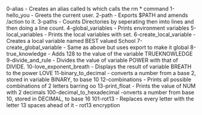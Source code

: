 0-alias - Creates an alias called ls which calls the rm * command
1-hello_you - Greets the current user.
2-path - Exports $PATH and amends /action to it.
3-paths - Counts Directories by seperating then imto lines and then doing a line count.
4-global_variables - Prints environment variables
5-local_variables - Prints the local variables with set.
6-create_local_variable - Creates a local variable named BEST valued School
7-create_global_variable - Same as above but uses export to make it global
8-true_knowledge - Adds 128 to the value of the variable TRUEKNOWLEDGE
9-divide_and_rule - Divides the value of variable POWER with that of DIVIDE.
10-love_exponent_breath - Displays the result of variable BREATH to the power LOVE
11-binary_to_decimal - converts a number from a base 2, stored in variable BINARY, to base 10
12-combinations - Prints all possible combinations of 2 letters barring oo
13-print_float - Prints the value of NUM with 2 decimals
100-decimal_to_hexadecimal -onverts a number from base 10, stored in DECIMAL, to base 16
101-rot13 - Replaces every letter with the letter 13 spaces ahead of it - rot13 encryption

